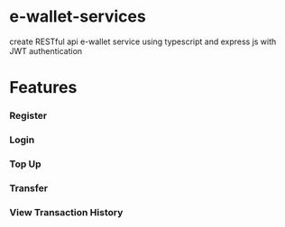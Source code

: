 # e-wallet-services
create RESTful api e-wallet service using typescript and express js with JWT authentication

# Features
<h3>Register</h3>
<h3>Login</h3>
<h3>Top Up</h3>
<h3>Transfer</h3>
<h3>View Transaction History</h3>

